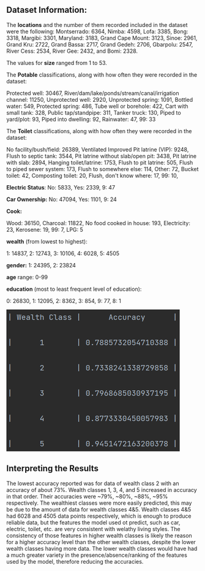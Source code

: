 ## Dataset Information:

The **locations** and the number of them recorded included in the dataset were the following:
Montserrado: 6364, Nimba: 4598, Lofa: 3385, Bong: 3318, Margibi: 3301, Maryland: 3183, Grand Cape Mount: 3123, Sinoe: 2961, Grand Kru: 2722, Grand Bassa: 2717, Grand Gedeh: 2706, Gbarpolu: 2547, River Cess: 2534, River Gee: 2432, and Bomi: 2328. 


The values for **size** ranged from 1 to 53.

The **Potable** classifications, along with how often they were recorded in the dataset: 

Protected well: 30467, River/dam/lake/ponds/stream/canal/irrigation channel: 11250, Unprotected well: 2920, Unprotected spring: 1091, Bottled water: 549, Protected spring: 486, Tube well or borehole: 422, Cart with small tank: 328, Public tap/standpipe: 311, Tanker truck: 130, Piped to yard/plot: 93, Piped into dwelling: 92, Rainwater: 47, 99: 33

The **Toilet** classifications, along with how often they were recorded in the dataset:

No facility/bush/field: 26389, Ventilated Improved Pit latrine (VIP): 9248, Flush to septic tank: 3544, Pit latrine without slab/open pit: 3438, Pit latrine with slab: 2894, Hanging toilet/latrine: 1753, Flush to pit latrine: 505, Flush to piped sewer system: 173, Flush to somewhere else: 114, Other: 72, Bucket toilet: 42, Composting toilet: 20, Flush, don't know where: 17, 99: 10, 

**Electric Status**: No: 5833, Yes: 2339, 9: 47

**Car Ownership:** 
No: 47094, Yes: 1101, 9: 24

**Cook:**

Wood: 36150, Charcoal: 11822, No food cooked in house: 193, Electricity: 23, Kerosene: 19, 99: 7, LPG: 5

**wealth** (from lowest to highest):

1: 14837, 2: 12743, 3: 10106, 4: 6028, 5: 4505


**gender:** 1: 24395, 2: 23824

**age** range: 0-99

**education** (most to least frequent level of education):

0: 26830, 1: 12095, 2: 8362, 3: 854, 9: 77, 8: 1



![img_32.png](img_32.png)

## Interpreting the Results

The lowest accuracy reported was for data of wealth class 2 with an accuracy of about 73%. Wealth classes 1, 3, 4, and 5 increased in accuracy in that order. Their accuracies were ~79%, ~80%, ~88%, ~95% respectively. The wealthiest classes were more easily predicted, this may be due to the amount of data for wealth classes 4&5. Wealth classes 4&5 had 6028 and 4505 data points respectively, which is enough to produce reliable data, but the features the model used ot predict, such as car, electric, toilet, etc. are very consistent with welathy living styles. The consistency of those features in higher wealth classes is likely the reason for a higher accuracy level than the other wealth classes, despite the lower wealth classes having more data. The lower wealth classes would have had a much greater variety in the presence/absence/ranking of the features used by the model, therefore reducing the accuracies. 





